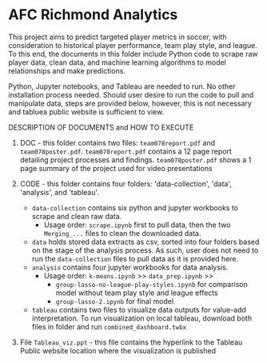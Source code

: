 # AFC Richmond Analytics

This project aims to predict targeted player metrics in soccer,
with consideration to historical player performance, team play style, and league.
To this end, the documents in this folder include Python code to scrape raw player data,
clean data, and machine learning algorithms to model relationships and make predictions.

Python, Jupyter notebooks, and Tableau are needed to run. No other installation process needed.
Should user desire to run the code to pull and manipulate data, steps are provided below, however, this is not necessary
and tabluea public website is sufficient to view. 

DESCRIPTION OF DOCUMENTS and HOW TO EXECUTE
1. DOC - this folder contains two files: `team078report.pdf` and `team078poster.pdf`. 
	`team078report.pdf` contains a 12 page report detailing project processes and findings.
	`team078poster.pdf` shows a 1 page summary of the project used for video presentations

2. CODE - this folder contains four folders: 'data-collection', 'data', 'analysis', and 'tableau'.
	- `data-collection` contains six python and jupyter workbooks to scrape and clean raw data. 
      - Usage order: `scrape.ipynb` first to pull data, then the two `Merging_...` files to clean the downloaded data.
	- `data` holds stored data extracts as csv, sorted into four folders based on the stage of the analysis process. As such, user does not need to run the `data-collection` files to pull data as it is provided here.
	- `analysis` contains four jupyter workbooks for data analysis.
      - Usage order: `k-means.ipynb` >> `data_prep.ipynb` >>
          - `group-lasso-no-league-play-styles.ipynb` for comparison model without team play style and league effects
          - `group-lasso-2.ipynb` for final model
	- `tableau` contains two files to visualize data outputs for value-add interpretation.  To run visualization on local tableau, download both files in folder and run `combined_dashboard.twbx`

3. File `Tableau_viz.ppt` - this file contains the hyperlink to the Tableau Public website location where the visualization is published
